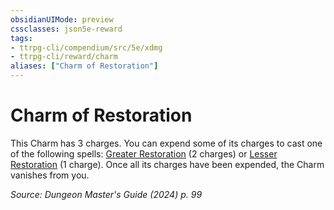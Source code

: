 ```yaml
---
obsidianUIMode: preview
cssclasses: json5e-reward
tags:
- ttrpg-cli/compendium/src/5e/xdmg
- ttrpg-cli/reward/charm
aliases: ["Charm of Restoration"]
---
```

# Charm of Restoration

This Charm has 3 charges. You can expend some of its charges to cast one of the following spells: [Greater Restoration](Misc%20Files/CLI/compendium/spells/greater-restoration-xphb.md) (2 charges) or [Lesser Restoration](Misc%20Files/CLI/compendium/spells/lesser-restoration-xphb.md) (1 charge). Once all its charges have been expended, the Charm vanishes from you.

*Source: Dungeon Master's Guide (2024) p. 99*
